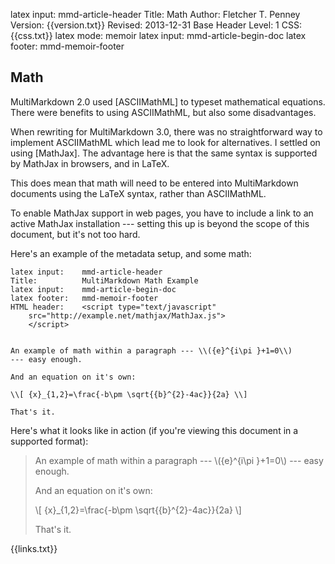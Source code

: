 latex input:	mmd-article-header
Title:	Math
Author:	Fletcher T. Penney
Version:	{{version.txt}}
Revised:	2013-12-31 
Base Header Level:	1
CSS:	{{css.txt}}
latex mode:	memoir
latex input:	mmd-article-begin-doc
latex footer:	mmd-memoir-footer

## Math ##

MultiMarkdown 2.0 used [ASCIIMathML] to typeset mathematical equations. There
were benefits to using ASCIIMathML, but also some disadvantages.

When rewriting for MultiMarkdown 3.0, there was no straightforward way to
implement ASCIIMathML which lead me to look for alternatives. I settled on
using [MathJax]. The advantage here is that the same syntax is supported by
MathJax in browsers, and in LaTeX. 

This does mean that math will need to be entered into MultiMarkdown documents
using the LaTeX syntax, rather than ASCIIMathML.

To enable MathJax support in web pages, you have to include a link to an
active MathJax installation --- setting this up is beyond the scope of this
document, but it's not too hard.

Here's an example of the metadata setup, and some math:

	latex input:	mmd-article-header  
	Title:			MultiMarkdown Math Example  
	latex input:	mmd-article-begin-doc  
	latex footer:	mmd-memoir-footer  
	HTML header:	<script type="text/javascript"
		src="http://example.net/mathjax/MathJax.js">
		</script>
			
			
	An example of math within a paragraph --- \\({e}^{i\pi }+1=0\\)
	--- easy enough.

	And an equation on it's own:

	\\[ {x}_{1,2}=\frac{-b\pm \sqrt{{b}^{2}-4ac}}{2a} \\]

	That's it.


Here's what it looks like in action (if you're viewing this document in a
supported format):

> An example of math within a paragraph --- \\({e}^{i\pi }+1=0\\)
--- easy enough.
>
> And an equation on it's own:
>
>\\[ {x}_{1,2}=\frac{-b\pm \sqrt{{b}^{2}-4ac}}{2a} \\]
>
> That's it.


{{links.txt}}
